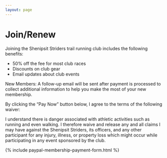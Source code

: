 ```yaml
---
layout: page
---
```


# Join/Renew

Joining the Shenipsit Striders trail running club includes the following benefits:
* 50% off the fee for most club races
* Discounts on club gear
* Email updates about club events

New Members: A follow-up email will be sent after payment is processed to collect additional information to help you make the most of your new membership.

By clicking the “Pay Now” button below, I agree to the terms of the following waiver:

<p class="text-dark bg-warning">I understand there is danger associated with athletic activities such as running and even walking. I therefore waive and
    release any and all claims I may have against the Shenipsit Striders, its officers, and any other participant for any
    injury, illness, or property loss which might occur while participating in any event sponsored by the club.</p>

{% include paypal-membership-payment-form.html %}